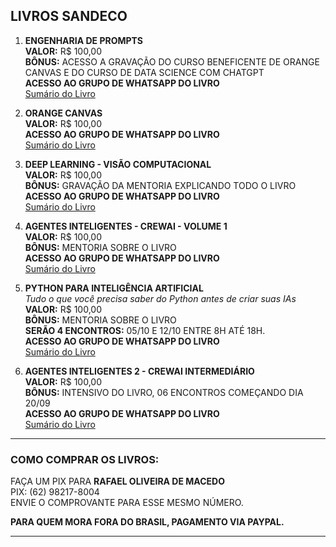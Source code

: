 ## LIVROS SANDECO

1. **ENGENHARIA DE PROMPTS**  
   **VALOR:** R$ 100,00  
   **BÔNUS:** ACESSO A GRAVAÇÃO DO CURSO BENEFICENTE DE ORANGE CANVAS E DO CURSO DE DATA SCIENCE COM CHATGPT  
   **ACESSO AO GRUPO DE WHATSAPP DO LIVRO**  
   [Sumário do Livro](https://github.com/ecodelearn/canais-sandeco/blob/81087707d5272d9746c92521f1df0c7f637877e3/Engenharia%20de%20Prompts%20-%20Cap3%20Gerador%20de%20Prompts.pdf)
 
2. **ORANGE CANVAS**  
   **VALOR:** R$ 100,00  
   **ACESSO AO GRUPO DE WHATSAPP DO LIVRO**  
   [Sumário do Livro](https://github.com/ecodelearn/canais-sandeco/blob/81087707d5272d9746c92521f1df0c7f637877e3/Orange%20Sum%C3%A1rio.pdf)

3. **DEEP LEARNING - VISÃO COMPUTACIONAL**  
   **VALOR:** R$ 100,00  
   **BÔNUS:** GRAVAÇÃO DA MENTORIA EXPLICANDO TODO O LIVRO  
   **ACESSO AO GRUPO DE WHATSAPP DO LIVRO**  
   [Sumário do Livro](https://github.com/ecodelearn/canais-sandeco/blob/81087707d5272d9746c92521f1df0c7f637877e3/Deep%20Learning%20-%20Sum%C3%A1rio.pdf)

4. **AGENTES INTELIGENTES - CREWAI - VOLUME 1**  
   **VALOR:** R$ 100,00  
   **BÔNUS:** MENTORIA SOBRE O LIVRO  
   **ACESSO AO GRUPO DE WHATSAPP DO LIVRO**  
   [Sumário do Livro](https://github.com/ecodelearn/canais-sandeco/blob/81087707d5272d9746c92521f1df0c7f637877e3/CrewAI%20-%20Primeiro%20Cap%C3%ADtulo.pdf)

5. **PYTHON PARA INTELIGÊNCIA ARTIFICIAL**  
   *Tudo o que você precisa saber do Python antes de criar suas IAs*  
   **VALOR:** R$ 100,00  
   **BÔNUS:** MENTORIA SOBRE O LIVRO  
   **SERÃO 4 ENCONTROS:** 05/10 E 12/10 ENTRE 8H ATÉ 18H.  
   **ACESSO AO GRUPO DE WHATSAPP DO LIVRO**  
   [Sumário do Livro](https://github.com/ecodelearn/canais-sandeco/blob/81087707d5272d9746c92521f1df0c7f637877e3/Python%20para%20Intelig%C3%AAncia%20Artificial%20-%20Sum%C3%A1rio.pdf)

6. **AGENTES INTELIGENTES 2 - CREWAI INTERMEDIÁRIO**  
   **VALOR:** R$ 100,00  
   **BÔNUS:** INTENSIVO DO LIVRO, 06 ENCONTROS COMEÇANDO DIA 20/09  
   **ACESSO AO GRUPO DE WHATSAPP DO LIVRO**  
   [Sumário do Livro](https://github.com/ecodelearn/canais-sandeco/blob/main/Cap1CrewAI2Intermedi%C3%A1rio.pdf)

---

### COMO COMPRAR OS LIVROS:  
FAÇA UM PIX PARA **RAFAEL OLIVEIRA DE MACEDO**  
PIX: (62) 98217-8004  
ENVIE O COMPROVANTE PARA ESSE MESMO NÚMERO.

**PARA QUEM MORA FORA DO BRASIL, PAGAMENTO VIA PAYPAL.**

---
